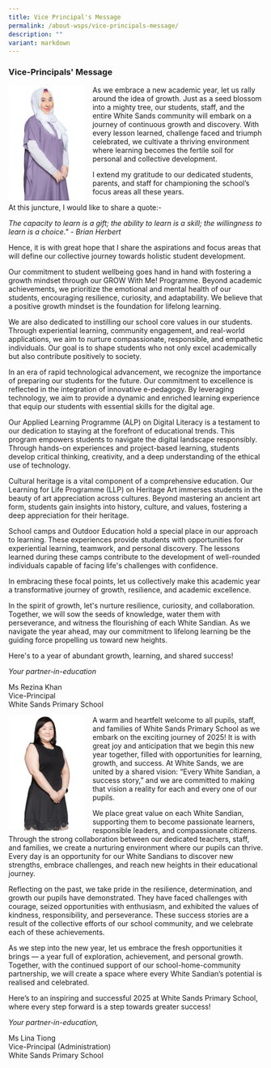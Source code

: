 ```yaml
---
title: Vice Principal's Message
permalink: /about-wsps/vice-principals-message/
description: ""
variant: markdown
---
```

### **Vice-Principals' Message**

<img src="/images/VP2023.png" style="width:30%;margin-right:15px;" align="left">  
         

As we embrace a new academic year, let us rally around the idea of growth. Just as a seed blossom into a mighty tree, our students, staff, and the entire White Sands community will embark on a journey of continuous growth and discovery. With every lesson learned, challenge faced and triumph celebrated, we cultivate a thriving environment where learning becomes the fertile soil for personal and collective development.

I extend my gratitude to our dedicated students, parents, and staff for championing the school’s focus areas all these years.

At this juncture, I would like to share a quote:-

_The capacity to learn is a gift; the ability to learn is a skill; the willingness to learn is a choice." - Brian Herbert_

Hence, it is with great hope that I share the aspirations and focus areas that will define our collective journey towards holistic student development.

Our commitment to student wellbeing goes hand in hand with fostering a growth mindset through our GROW With Me! Programme. Beyond academic achievements, we prioritize the emotional and mental health of our students, encouraging resilience, curiosity, and adaptability. We believe that a positive growth mindset is the foundation for lifelong learning.

We are also dedicated to instilling our school core values in our students. Through experiential learning, community engagement, and real-world applications, we aim to nurture compassionate, responsible, and empathetic individuals. Our goal is to shape students who not only excel academically but also contribute positively to society.

In an era of rapid technological advancement, we recognize the importance of preparing our students for the future. Our commitment to excellence is reflected in the integration of innovative e-pedagogy. By leveraging technology, we aim to provide a dynamic and enriched learning experience that equip our students with essential skills for the digital age.

Our Applied Learning Programme (ALP) on Digital Literacy is a testament to our dedication to staying at the forefront of educational trends. This program empowers students to navigate the digital landscape responsibly. Through hands-on experiences and project-based learning, students develop critical thinking, creativity, and a deep understanding of the ethical use of technology.

Cultural heritage is a vital component of a comprehensive education. Our Learning for Life Programme (LLP) on Heritage Art immerses students in the beauty of art appreciation across cultures. Beyond mastering an ancient art form, students gain insights into history, culture, and values, fostering a deep appreciation for their heritage.

School camps and Outdoor Education hold a special place in our approach to learning. These experiences provide students with opportunities for experiential learning, teamwork, and personal discovery. The lessons learned during these camps contribute to the development of well-rounded individuals capable of facing life's challenges with confidence.

In embracing these focal points, let us collectively make this academic year a transformative journey of growth, resilience, and academic excellence.

In the spirit of growth, let's nurture resilience, curiosity, and collaboration. Together, we will sow the seeds of knowledge, water them with perseverance, and witness the flourishing of each White Sandian. As we navigate the year ahead, may our commitment to lifelong learning be the guiding force propelling us toward new heights.

Here's to a year of abundant growth, learning, and shared success!

_Your partner-in-education_

Ms Rezina Khan<br>
Vice-Principal<br>
White Sands Primary School

<img src="/images/VPA2023.png" style="width:30%;margin-right:15px;" align="left">         

A warm and heartfelt welcome to all pupils, staff, and families of White Sands Primary School as we embark on the exciting journey of 2025! It is with great joy and anticipation that we begin this new year together, filled with opportunities for learning, growth, and success. At White Sands, we are united by a shared vision: “Every White Sandian, a success story,” and we are committed to making that vision a reality for each and every one of our pupils. 

We place great value on each White Sandian, supporting them to become passionate learners, responsible leaders, and compassionate citizens. Through the strong collaboration between our dedicated teachers, staff, and families, we create a nurturing environment where our pupils can thrive. Every day is an opportunity for our White Sandians to discover new strengths, embrace challenges, and reach new heights in their educational journey.

Reflecting on the past, we take pride in the resilience, determination, and growth our pupils have demonstrated. They have faced challenges with courage, seized opportunities with enthusiasm, and exhibited the values of kindness, responsibility, and perseverance. These success stories are a result of the collective efforts of our school community, and we celebrate each of these achievements.

As we step into the new year, let us embrace the fresh opportunities it brings — a year full of exploration, achievement, and personal growth. Together, with the continued support of our school-home-community partnership, we will create a space where every White Sandian’s potential is realised and celebrated.

Here’s to an inspiring and successful 2025 at White Sands Primary School, where every step forward is a step towards greater success!


_Your partner-in-education,_

Ms Lina Tiong<br>
Vice-Principal (Administration)<br>
White Sands Primary School